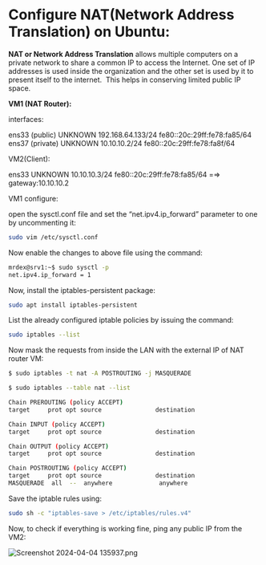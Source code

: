 # Configure NAT(Network Address Translation) on Ubuntu:

**NAT or Network Address Translation** allows multiple computers on a private network to share a common IP to access the Internet. One set of IP addresses is used inside the organization and the other set is used by it to present itself to the internet.  This helps in conserving limited public IP space.

**VM1 (NAT Router):**

interfaces:

ens33 (public)            UNKNOWN        192.168.64.133/24 fe80::20c:29ff:fe78:fa85/64
ens37 (private)           UNKNOWN        10.10.10.2/24 fe80::20c:29ff:fe78:fa8f/64

VM2(Client):

ens33             UNKNOWN        10.10.10.3/24 fe80::20c:29ff:fe78:fa85/64 =⇒ gateway:10.10.10.2

VM1 configure:

open the sysctl.conf file and set the “net.ipv4.ip_forward” parameter to one by uncommenting it:

```bash
sudo vim /etc/sysctl.conf
```

Now enable the changes to above file using the command:

```bash
mrdex@srv1:~$ sudo sysctl -p
net.ipv4.ip_forward = 1
```

Now, install the iptables-persistent package:

```bash
sudo apt install iptables-persistent
```

List the already configured iptable policies by issuing the command:

```bash
sudo iptables --list
```

Now mask the requests from inside the LAN with the external IP of NAT router VM:

```bash
$ sudo iptables -t nat -A POSTROUTING -j MASQUERADE

$ sudo iptables --table nat --list

Chain PREROUTING (policy ACCEPT)
target     prot opt source               destination

Chain INPUT (policy ACCEPT)
target     prot opt source               destination

Chain OUTPUT (policy ACCEPT)
target     prot opt source               destination

Chain POSTROUTING (policy ACCEPT)
target     prot opt source               destination
MASQUERADE  all  --  anywhere             anywhere
```

Save the iptable rules using:

```bash
sudo sh -c "iptables-save > /etc/iptables/rules.v4"
```

Now, to check if everything is working fine, ping any public IP from the VM2:

![Screenshot 2024-04-04 135937.png](Configure%20NAT(Network%20Address%20Translation)%20on%20Ubun%20c79791e2a780414e920eabfcc3979b3d/Screenshot_2024-04-04_135937.png)